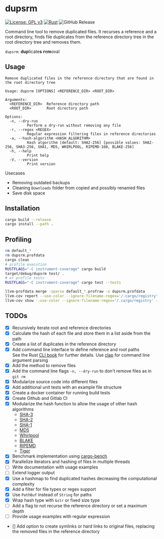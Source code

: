 # dupsrm

[![License: GPL v3](https://img.shields.io/badge/License-GPLv3-blue.svg)](https://www.gnu.org/licenses/gpl-3.0)
[![Rust](https://github.com/tf-maam/dupsrm/actions/workflows/rust.yml/badge.svg)](https://github.com/tf-maam/dupsrm/actions/workflows/rust.yml)
![GitHub Release](https://img.shields.io/github/v/release/tf-maam/dupsrm)

Command line tool to remove duplicated files.
It recurses a reference and a root directory, finds file duplicates from the reference directory tree in the root directory tree and removes them.

`dupsrm`: **dup**licate**s** **r**e**m**oval

## Usage

```text
Remove duplicated files in the reference directory that are found in the root directory tree

Usage: dupsrm [OPTIONS] <REFERENCE_DIR> <ROOT_DIR>

Arguments:
  <REFERENCE_DIR>  Reference directory path
  <ROOT_DIR>       Root directory path

Options:
  -n, --dry-run
          Perform a dry-run without removing any file
  -r, --regex <REGEX>
          Regular expression filtering files in reference directories
  -a, --hash-algorithm <HASH_ALGORITHM>
          Hash algorithm [default: SHA2-256] [possible values: SHA2-256, SHA3-256, SHA1, MD5, WHIRLPOOL, RIPEMD-160, BLAKE-256]
  -h, --help
          Print help
  -V, --version
          Print version
```

Usecases
- Removing outdated backups
- Cleaning `Downloads` folder from copied and possibly renamed files
- Save disk space

## Installation

```bash
cargo build --release
cargo install --path .
```

## Profiling

```bash
rm default_* 
rm dupsrm.profdata
cargo clean
# profile execution
RUSTFLAGS="-C instrument-coverage" cargo build
target/debug/dupsrm test/ .
# or profile tests
RUSTFLAGS="-C instrument-coverage" cargo test --tests

llvm-profdata merge -sparse default_*.profraw -o dupsrm.profdata
llvm-cov report --use-color --ignore-filename-regex='/.cargo/registry' --instr-profile=dupsrm.profdata --object target/debug/dupsrm
llvm-cov show --use-color --ignore-filename-regex='/.cargo/registry' --instr-profile=dupsrm.profdata --object target/debug/dupsrm
```

## TODOs

- [x] Recursively iterate root and reference directories
- [x] Calculate the hash of each file and store them in a list aside from the path
- [x] Create a list of duplicates in the reference directory
- [x] Add command line interface to define reference and root paths \
    See the Rust [CLI book](https://rust-cli.github.io/book/index.html) for further details.
    Use [clap](https://docs.rs/clap/latest/clap/) for command line argument parsing
- [x] Add the method to remove files
- [x] Add the command line flags `-n, --dry-run` to don't remove files as in `git rm`
- [x] Modularize source code into different files
- [x] Add additional unit tests with an example file structure
- [x] Create a docker container for running build tests
- [x] Create Github and Gitlab CI
- [x] Modularize the hash function to allow the usage of other hash algorithms
  - [SHA-3](https://docs.rs/sha3/latest/sha3/)
  - [SHA-2](https://docs.rs/sha1/latest/sha1/)
  - [SHA-1](https://docs.rs/sha2/latest/sha2/)
  - [MD5](https://docs.rs/md5/latest/md5/)
  - [Whirlpool](https://docs.rs/whirlpool/latest/whirlpool/)
  - [BLAKE](https://docs.rs/blake/latest/blake/)
  - [RIPEMD](https://docs.rs/ripemd/latest/ripemd/)
  - [Tiger](https://docs.rs/tiger/latest/tiger/)
- [x] Benchmark implementation using [cargo-bench](https://doc.rust-lang.org/cargo/commands/cargo-bench.html)
- [x] Parallelize iterators and hashing of files in multiple threads
- [ ] Write documentation with usage examples
- [ ] Extend logger output
- [x] Use a hashmap to find duplicated hashes decreasing the computational complexity
- [x] Add a filter for file types or regex support
- [x] Use `PathBuf` instead of `String` for paths
- [x] Wrap hash type with `&str` or fixed size type
- [ ] Add a flag to not recurse the reference directory or set a maximum depth
- [ ] Provide usage examples with regular expression
- [] Add option to create symlinks or hard links to original files, replacing the removed files in the reference directory
